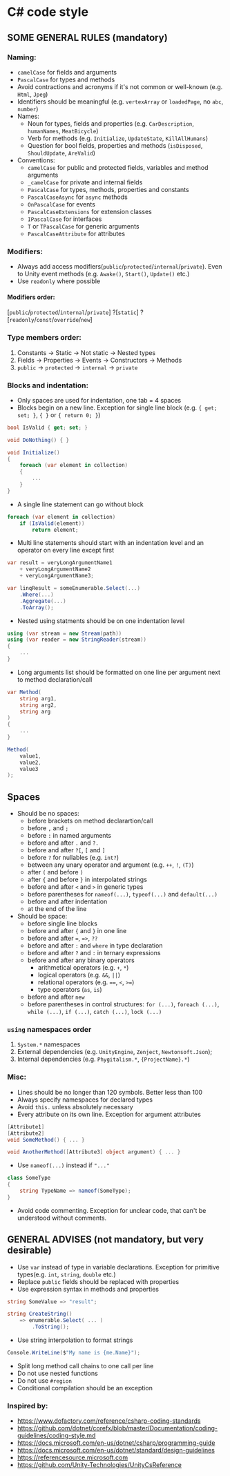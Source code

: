 # C# code style

## SOME GENERAL RULES (mandatory)

### Naming:
- `camelCase` for fields and arguments
- `PascalCase` for types and methods
- Avoid contractions and acronyms if it's not common or well-known (e.g. `Html`, `Jpeg`)
- Identifiers should be meaningful (e.g. `vertexArray` or `loadedPage`, no `abc`, `number`)
- Names:
	- Noun for types, fields and properties (e.g. `CarDescription`, `humanNames`, `MeatBicycle`)
	- Verb for methods (e.g. `Initialize`, `UpdateState`, `KillAllHumans`)
	- Question for bool fields, properties and methods (`isDisposed`, `ShouldUpdate`, `AreValid`)
- Conventions:
	- `camelCase` for public and protected fields, variables and method arguments
	- `_camelCase` for private and internal fields
	- `PascalCase` for types, methods, properties and constants
	- `PascalCaseAsync` for `async` methods
	- `OnPascalCase` for events
	- `PascalCaseExtensions` for extension classes
	- `IPascalCase` for interfaces
	- `T` or `TPascalCase` for generic arguments
	- `PascalCaseAttribute` for attributes

### Modifiers:

- Always add access modifiers(`public`/`protected`/`internal`/`private`). Even to Unity event methods (e.g. `Awake()`, `Start()`, `Update()` etc.)
- Use `readonly` where possible

#### Modifiers order:

[`public`/`protected`/`internal`/`private`] ?[`static`] ?[`readonly`/`const`/`override`/`new`]

### Type members order:

1. Constants -> Static -> Not static -> Nested types
2. Fields -> Properties -> Events -> Constructors -> Methods
3. `public` -> `protected` -> `internal` -> `private`

### Blocks and indentation:

- Only spaces are used for indentation, one tab = 4 spaces
- Blocks begin on a new line. Exception for single line block (e.g. `{ get; set; }`, `{ }` or `{ return 0; }`)
```csharp
bool IsValid { get; set; }

void DoNothing() { }

void Initialize()
{
	foreach (var element in collection)
	{
		...
	}
}
```
- A single line statement can go without block
``` csharp
foreach (var element in collection)
	if (IsValid(element))
		return element;
```
- Multi line statements should start with an indentation level and an operator on every line except first
```csharp
var result = veryLongArgumentName1
	+ veryLongArgumentName2
	+ veryLongArgumentName3;

var linqResult = someEnumerable.Select(...)
	.Where(...)
	.Aggregate(...)
	.ToArray();
```
- Nested using statments should be on one indentation level
```csharp
using (var stream = new Stream(path))
using (var reader = new StringReader(stream))
{
	...
}
```
- Long arguments list should be formatted on one line per argument next to method declaration/call
```csharp
var Method(
	string arg1,
	string arg2,
	string arg
)
{
	...
}

Method(
	value1,
	value2,
	value3
);
```
## Spaces
- Should be no spaces:
	- before brackets on method declarartion/call
	- before `,` and `;`
	- before `:` in named arguments
	- before and after `.` and `?.`
	- before and after `?[`, `[` and `]`
	- before `?` for nullables (e.g. `int?`)
	- between any unary operator and argument (e.g. `++`, `!`, `(T)`)
	- after `(` and before `)`
	- after `{` and before `}` in interpolated strings
	- before and after `<` and `>` in generic types
	- before parentheses for `nameof(...)`, `typeof(...)` and `default(...)`
	- before and after indentation
	- at the end of the line
- Should be space:
	- before single line blocks
	- before and after `{` and `}` in one line
	- before and after `=`, `=>`, `??`
	- before and after `:` and `where` in type declaration
	- before and after `?` and `:` in ternary expressions
	- before and after any binary operators
		- arithmetical operators (e.g. `+`, `*`)
		- logical operators (e.g. `&&`, `||`)
		- relational operators (e.g. `==`, `<`, `>=`)
		- type operators (`as`, `is`)
	- before and after `new`
	- before parentheses in control structures: `for (...)`, `foreach (...)`, `while (...)`, `if (...)`, `catch (...)`, `lock (...)`

### `using` namespaces order

1. `System.*` namespaces
2. External dependencies (e.g. `UnityEngine`, `Zenject`, `Newtonsoft.Json`);
3. Internal dependencies (e.g. `Phygitalism.*`, `{ProjectName}.*`) 

### Misc:

- Lines should be no longer than 120 symbols. Better less than 100
- Always specify namespaces for declared types
- Avoid `this.` unless absolutely necessary
- Every attribute on its own line. Exception for argument attributes
```csharp
[Attribute1]
[Attribute2]
void SomeMethod() { ... }

void AnotherMethod([Attribute3] object argument) { ... }
```
- Use `nameof(...)` instead if `"..."`
```csharp
class SomeType
{
	string TypeName => nameof(SomeType);
}
```
- Avoid code commenting. Exception for unclear code, that can't be understood without comments.

## GENERAL ADVISES (not mandatory, but very desirable)

- Use `var` instead of type in variable declarations. Exception for primitive types(e.g. `int`, `string`, `double` etc.)
- Replace `public` fields should be replaced with properties
- Use expression syntax in methods and properties
```csharp
string SomeValue => "result";

string CreateString()
	=> enumerable.Select( ... )
		.ToString();
```
- Use string interpolation to format strings
```csharp
Console.WriteLine($"My name is {me.Name}");
```
- Split long method call chains to one call per line
- Do not use nested functions
- Do not use `#region`
- Conditional compilation should be an exception

### Inspired by:

- https://www.dofactory.com/reference/csharp-coding-standards
- https://github.com/dotnet/corefx/blob/master/Documentation/coding-guidelines/coding-style.md
- https://docs.microsoft.com/en-us/dotnet/csharp/programming-guide
- https://docs.microsoft.com/en-us/dotnet/standard/design-guidelines
- https://referencesource.microsoft.com
- https://github.com/Unity-Technologies/UnityCsReference
